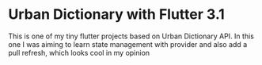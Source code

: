 # Urban Dictionary with Flutter 3.1
This is one of my tiny flutter projects based on Urban Dictionary API. In this one I was aiming to learn state management with provider and also add a pull refresh, which looks cool in my opinion
